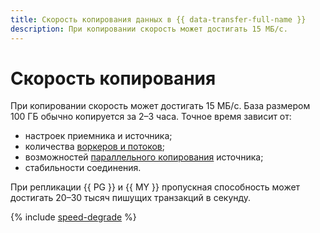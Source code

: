 ```yaml
---
title: Скорость копирования данных в {{ data-transfer-full-name }}
description: При копировании скорость может достигать 15 МБ/с.
---
```


# Скорость копирования

При копировании скорость может достигать 15 МБ/с. База размером 100 ГБ обычно копируется за 2–3 часа. Точное время зависит от:

* настроек приемника и источника;
* количества [воркеров и потоков](../operations/transfer.md#update-copy-repl);
* возможностей [параллельного копирования](sharded.md) источника;
* стабильности соединения.

При репликации {{ PG }} и {{ MY }} пропускная способность может достигать 20–30 тысяч пишущих транзакций в секунду.

{% include [speed-degrade](../../_includes/data-transfer/speed-degrade.md) %}